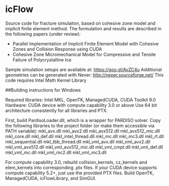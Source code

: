 # icFlow
Source code for fracture simulaiton, based on cohesive zone model and implicit finite element method. The formulation and results are described in the following papers (under review):
* Parallel Implementation of Implicit Finite Element Model with Cohesive Zones and Collision Response using CUDA
* Cohesive Zone Micromechanical Model for Compressive and Tensile Failure of Polycrystalline Ice

Sample simulation setups are available at: https://goo.gl/AvZC4u
Additional geometries can be generated with Never: http://neper.sourceforge.net/
This code requires Intel Math Kernel Library

##Building instructions for Windows

Required libraries: Intel MKL, OpenTK, ManagedCUDA, CUDA Toolkit 9.0
Hardware: CUDA device with compute capability 3.0 or above
Use 64 bit architecture consistently for all libraries and PTX.

First, build PardisoLoader.dll, which is a wrapper for PARDISO solver.
Copy the following libraries to the project folder (or make them accessible via PATH variable):
mkl_avx.dll
mkl_avx2.dll
mkl_avx512.dll
mkl_avx512_mic.dll
mkl_core.dll
mkl_def.dll
mkl_intel_thread.dll
mkl_mc.dll
mkl_mc3.dll
mkl_rt.dll
mkl_sequential.dll
mkl_tbb_thread.dll
mkl_vml_avx.dll
mkl_vml_avx2.dll
mkl_vml_avx512.dll
mkl_vml_avx512_mic.dll
mkl_vml_cmpt.dll
mkl_vml_def.dll
mkl_vml_mc.dll
mkl_vml_mc2.dll
mkl_vml_mc3.dll

For compute capability 3.0, rebuild collision_kernels, cz_kernels and elem_kernels into 
corresponding .ptx files.
If your CUDA device supports compute capability 5.2+, just use the provided PTX files.
Build OpenTK, ManagedCUDA, icFlowLibrary, and SimGUI. 
